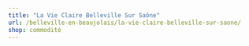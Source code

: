 ```yaml
---
title: "La Vie Claire Belleville Sur Saône"
url: /belleville-en-beaujolais/la-vie-claire-belleville-sur-saone/
shop: commodité
---
```

